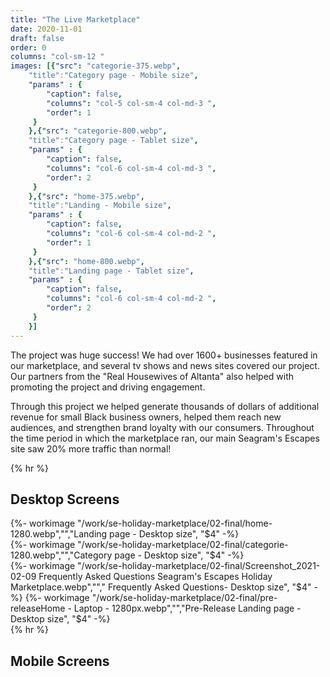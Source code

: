 ```yaml
---
title: "The Live Marketplace"
date: 2020-11-01
draft: false
order: 0
columns: "col-sm-12 "
images: [{"src": "categorie-375.webp",
    "title":"Category page - Mobile size",
    "params" : {
        "caption": false,
        "columns": "col-5 col-sm-4 col-md-3 ",
        "order": 1
     }
    },{"src": "categorie-800.webp",
    "title":"Category page - Tablet size",
    "params" : {
        "caption": false,
        "columns": "col-6 col-sm-4 col-md-3 ",
        "order": 2
     }
    },{"src": "home-375.webp",
    "title":"Landing - Mobile size",
    "params" : {
        "caption": false,
        "columns": "col-6 col-sm-4 col-md-2 ",
        "order": 1  
     }
    },{"src": "home-800.webp",
    "title":"Landing page - Tablet size",
    "params" : {
        "caption": false,
        "columns": "col-6 col-sm-4 col-md-2 ",
        "order": 2
     }
    }]
---
```

<div class="container lg"><div class="row">
<div class="col col-12 col-sm-12 col-md-10 col-lg-8  mb-4">
The project was huge success! We had over 1600+ businesses featured in our marketplace, and several tv shows and news sites covered our project. Our partners from the "Real Housewives of Altanta" also helped with promoting the project and driving engagement. 

Through this project we helped generate thousands of dollars of additional revenue for small Black business owners, helped them reach new audiences, and strengthen brand loyalty with our consumers. Throughout the time period in which the marketplace ran, our main Seagram's Escapes site saw 20% more traffic than normal!
</div>

{% hr %}


## Desktop Screens
<div class="container lg"><div class="row">
<div class="col col-6 col-sm-6 col-md-6 col-lg-4  mb-4">
{%- workimage  "/work/se-holiday-marketplace/02-final/home-1280.webp","","Landing page - Desktop size", "$4"  -%}
</div>
<div class="col col-6 col-sm-6 col-md-6 col-lg-4  mb-4">
{%- workimage  "/work/se-holiday-marketplace/02-final/categorie-1280.webp","","Category page - Desktop size", "$4"  -%}
</div>
<div class="col col-6 col-sm-6 col-md-6 col-lg-4  mb-4">
{%- workimage  "/work/se-holiday-marketplace/02-final/Screenshot_2021-02-09 Frequently Asked Questions Seagram's Escapes Holiday Marketplace.webp",""," Frequently Asked Questions- Desktop size", "$4"  -%}
{%- workimage  "/work/se-holiday-marketplace/02-final/pre-releaseHome - Laptop - 1280px.webp","","Pre-Release Landing page - Desktop size", "$4"  -%}
</div>
</div></div>
{% hr %}


## Mobile Screens
